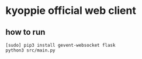 # kyoppie official web client

## how to run

```
[sudo] pip3 install gevent-websocket flask
python3 src/main.py
```